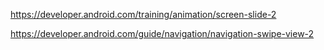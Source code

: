 https://developer.android.com/training/animation/screen-slide-2

https://developer.android.com/guide/navigation/navigation-swipe-view-2